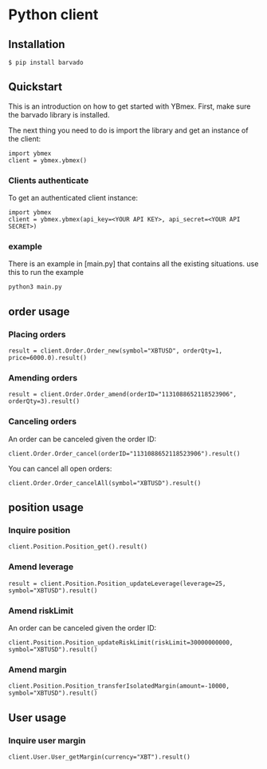 # Python client

## Installation

```
$ pip install barvado
```

## Quickstart

This is an introduction on how to get started with YBmex. First, make sure the barvado library is installed.

The next thing you need to do is import the library and get an instance of the client:

```
import ybmex
client = ybmex.ybmex()
```

###  Clients authenticate

To get an authenticated client instance:

```
import ybmex
client = ybmex.ybmex(api_key=<YOUR API KEY>, api_secret=<YOUR API SECRET>)
```

### example

There is an example in [main.py] that contains all the existing situations. use this to run the example 

```
python3 main.py
```

## order usage

### Placing orders

```
result = client.Order.Order_new(symbol="XBTUSD", orderQty=1, price=6000.0).result()
```

### Amending orders

```
result = client.Order.Order_amend(orderID="1131088652118523906", orderQty=3).result()
```

### Canceling orders

An order can be canceled given the order ID:

```
client.Order.Order_cancel(orderID="1131088652118523906").result()
```

You can cancel all open orders:

```
client.Order.Order_cancelAll(symbol="XBTUSD").result()
```

## position usage

### Inquire position

```
client.Position.Position_get().result()
```

### Amend leverage

```
result = client.Position.Position_updateLeverage(leverage=25, symbol="XBTUSD").result()
```

### Amend riskLimit

An order can be canceled given the order ID:

```
client.Position.Position_updateRiskLimit(riskLimit=30000000000, symbol="XBTUSD").result()
```

### Amend margin

```
client.Position.Position_transferIsolatedMargin(amount=-10000, symbol="XBTUSD").result()
```

## User usage

### Inquire user margin

```
client.User.User_getMargin(currency="XBT").result()
```
